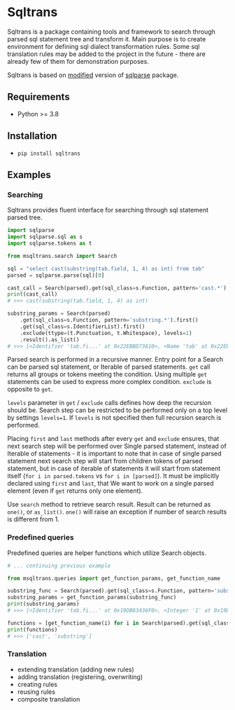 # Sqltrans

Sqltrans is a package containing tools and framework to search through parsed sql statement tree and transform it. 
Main purpose is to create environment for defining sql dialect transformation rules.
Some sql translation rules may be added to the project in the future - 
there are already few of them for demonstration purposes.

Sqltrans is based on [modified](https://github.com/m-matelski/msqlparse) version 
of [sqlparse](https://github.com/andialbrecht/sqlparse) package.

## Requirements
* Python >= 3.8

## Installation
* `pip install sqltrans`

## Examples

### Searching
Sqltrans provides fluent interface for searching through sql statement parsed tree.

```python
import sqlparse
import sqlparse.sql as s
import sqlparse.tokens as t

from msqltrans.search import Search

sql = "select cast(substring(tab.field, 1, 4) as int) from tab"
parsed = sqlparse.parse(sql)[0]

cast_call = Search(parsed).get(sql_class=s.Function, pattern='cast.*').result().one()
print(cast_call)
# >>> cast(substring(tab.field, 1, 4) as int)

substring_params = Search(parsed)
    .get(sql_class=s.Function, pattern='substring.*').first()
    .get(sql_class=s.IdentifierList).first()
    .exclude(ttype=(t.Punctuation, t.Whitespace), levels=1)
    .result().as_list()
# >>> [<Identifier 'tab.fi...' at 0x22EBBD73610>, <Name 'tab' at 0x22EBBD9B280>, <Name 'field' at 0x22EBBD9B340>, <Integer '1' at 0x22EBBD9B460>, <Integer '4' at 0x22EBBD9B580>]
```

Parsed search is performed in a recursive manner. Entry point for a Search can be parsed sql statement, or Iterable of parsed statements.
`get` call returns all groups or tokens meeting the condition. Using multiple `get` statements can be used
to express more complex condition. `exclude` is opposite to `get`.

`levels` parameter in `get` / `exclude` calls defines how deep the recursion should be. Search step can be restricted
to be performed only on a top level by settings `levels=1`. If `levels` is not specified then full recursion search is performed.

Placing `first` and `last` methods after every `get` and `exclude` ensures, that next search step will be performed over
Single parsed statement, instead of Iterable of statements - it is important to note that in case of single parsed statement
next search step will start from children tokens of parsed statement, but in case of iterable of statements it will start from statement itself
(`for i in parsed.tokens` vs `for i in [parsed]`). It must be implicitly declared using `first` and `last`, that
We want to work on a single parsed element (even if `get` returns only one element).

Use `search` method to retrieve search result. Result can be returned as `one()`, or `as_list()`.
`one()` will raise an exception if number of search results is different from 1.

### Predefined queries

Predefined queries are helper functions which utilize Search objects.

```python
# ... continuing previous example

from msqltrans.queries import get_function_params, get_function_name

substring_func = Search(parsed).get(sql_class=s.Function, pattern='substring.*').result().one()
substring_params = get_function_params(substring_func)
print(substring_params)
# >>> [<Identifier 'tab.fi...' at 0x19DB83436F0>, <Integer '1' at 0x19DB836B460>, <Integer '4' at 0x19DB836B580>]

functions = [get_function_name(i) for i in Search(parsed).get(sql_class=s.Function).result().as_list()]
print(functions)
# >>> ['cast', 'substring']
```

### Translation

* extending translation (adding new rules)
* adding translation (registering, overwriting)
* creating rules
* reusing rules
* composite translation